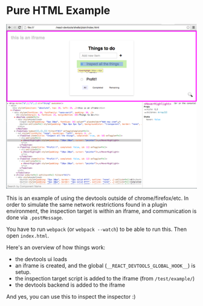# Pure HTML Example

![Screenshot](/images/plain-shell.png)

This is an example of using the devtools outside of chrome/firefox/etc. In
order to simulate the same network restrictions found in a plugin environment,
the inspection target is within an iframe, and communication is done via
`.postMessage`.

You have to run `webpack` (or `webpack --watch`) to be able to run this. Then
open `index.html`.

Here's an overview of how things work:

- the devtools ui loads
- an iframe is created, and the global (`__REACT_DEVTOOLS_GLOBAL_HOOK__`) is
  setup.
- the inspection target script is added to the iframe (from `/test/example/`)
- the devtools backend is added to the iframe

And yes, you can use this to inspect the inspector :)
